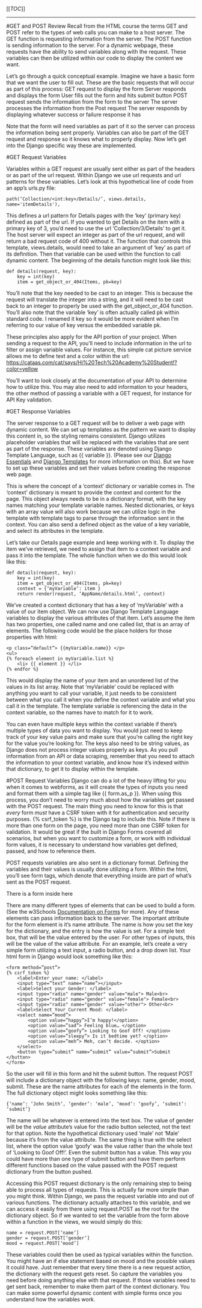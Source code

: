 [[_TOC_]]

---
#GET and POST Review
Recall from the HTML course the terms GET and POST refer to the types of web calls you can make to a host server. The GET function is requesting information from the server. The POST function is sending information to the server. For a dynamic webpage, these requests have the ability to send variables along with the request. These variables can then be utilized within our code to display the content we want. 

Let’s go through a quick conceptual example. Imagine we have a basic form that we want the user to fill out. These are the basic requests that will occur as part of this process:
GET request to display the form
Server responds and displays the form
User fills out the form and hits submit button
POST request sends the information from the form to the server
The server processes the information from the Post request
The server responds by displaying whatever success or failure response it has

Note that the form will need variables as part of it so the server can process the information being sent properly. Variables can also be part of the GET request and response so it knows what to properly display. Now let’s get into the Django specific way these are implemented.

#GET Request Variables

Variables within a GET request are usually sent either as part of the headers or as part of the url request. Within Django we use url requests and url patterns for these variables. Let’s look at this hypothetical line of code from an app’s urls.py file:

    path(‘Collection/<int:key>/Details/’, views.details, name='itemDetails'),

This defines a url pattern for Details pages with the ‘key’ (primary key) defined as part of the url. If you wanted to get Details on the item with a primary key of 3, you’d need to use the url ‘Collection/3/Details’ to get it. The host server will expect an integer as part of the url request, and will return a bad request code of 400 without it. The function that controls this template, views.details, would need to take an argument of ‘key’ as part of its definition. Then that variable can be used within the function to call dynamic content. The beginning of the details function might look like this:

    def details(request, key):
        key = int(key)
        item = get_object_or_404(Items, pk=key)

You’ll note that the key needed to be cast to an integer. This is because the request will translate the integer into a string, and it will need to be cast back to an integer to properly be used with the get_object_or_404 function. You’ll also note that the variable ‘key’ is often actually called pk within standard code. I renamed it key so it would be more evident when I’m referring to our value of key versus the embedded variable pk.

These principles also apply for the API portion of your project. When sending a request to the API, you’ll need to include information in the url to filter or assign variable values. For instance, this simple cat picture service allows me to define text and a color within the url: https://cataas.com/cat/says/Hi%20Tech%20Academy%20Student!?color=yellow

You’ll want to look closely at the documentation of your API to determine how to utilize this. You may also need to add information to your headers, the other method of passing a variable with a GET request, for instance for API Key validation. 

#GET Response Variables

The server response to a GET request will be to deliver a web page with dynamic content. We can set up templates as the pattern we want to display this content in, so the styling remains consistent. Django utilizes placeholder variables that will be replaced with the variables that are sent as part of the response. These variables are denoted using Django Template Language, such as {{ variable }}. (Please see our [Django Essentials](/Django-Essentials) and [Django Templates](/Django-Templates) for more information on this). But we have to set up these variables and set their values before creating the response web page.

This is where the concept of a ‘context’ dictionary or variable comes in. The ‘context’ dictionary is meant to provide the context and content for the page. This object always needs to be in a dictionary format, with the key names matching your template variable names. Nested dictionaries, or keys with an array value will also work because we can utilize logic in the template with template tags to parse through the information sent in the context. You can also send a defined object as the value of a key variable, and select its attributes in the template.

Let’s take our Details page example and keep working with it. To display the item we’ve retrieved, we need to assign that item to a context variable and pass it into the template. The whole function when we do this would look like this:

    def details(request, key):
        key = int(key)
        item = get_object_or_404(Items, pk=key)
        context = {‘myVariable’: item }
        return render(request, ‘AppName/details.html’, context)

We’ve created a context dictionary that has a key of ‘myVariable’ with a value of our item object. We can now use Django Template Language variables to display the various attributes of that item. Let’s assume the item has two properties, one called name and one called list, that is an array of elements. The following code would be the place holders for those properties with html:

    <p class=”default”> {{myVariable.name}} </p>
    <ul>
    {% foreach element in myVariable.list %}
        <li> {{ element }} </li>
    {% endfor %}

This would display the name of your item and an unordered list of the values in its list array. Note that ‘myVariable’ could be replaced with anything you want to call your variable, it just needs to be consistent between what you call it when you define the context variable and what you call it in the template. The template variable is referencing the data in the context variable, so the names have to match for it to work. 

You can even have multiple keys within the context variable if there’s multiple types of data you want to display. You would just need to keep track of your key value pairs and make sure that you’re calling the right key for the value you’re looking for. The keys also need to be string values, as Django does not process integer values properly as keys. As you pull information from an API or data scraping, remember that you need to attach the information to your context variable, and know how it’s indexed within that dictionary, to get it to display within the template.

#POST Request Variables
Django can do a lot of the heavy lifting for you when it comes to webforms, as it will create the types of inputs you need and format them with a simple tag like {{ form.as_p }}. When using this process, you don’t need to worry much about how the variables get passed with the POST request. The main thing you need to know for this is that _every_ form _must_ have a CSRF token with it for authentication and security purposes. {% csrf_token %} is the Django tag to include this. Note if there is more than one form on the page, you need more than one CSRF token for validation. It would be great if the built in Django Forms covered all scenarios, but when you want to customize a form, or work with individual form values, it is necessary to understand how variables get defined, passed, and how to reference them.

POST requests variables are also sent in a dictionary format. Defining the variables and their values is usually done utilizing a form. Within the html, you’ll see form tags, which denote that everything inside are part of what’s sent as the POST request.
    <form method=”post”>There is a form inside here </form>
There are many different types of elements that can be used to build a form. (See the w3Schools [Documentation on Forms](https://www.w3schools.com/html/html_forms.asp) for more). Any of these elements can pass information back to the server. The important attribute for the form element is it’s name attribute. The name is how you set the key for the dictionary, and the entry is how the value is set. For a simple text box, that will be the value entered by the user. For other types of inputs, this will be the value of the value attribute.
For an example, let’s create a very simple form utilizing a text input, a radio button, and a drop down list. Your html form in Django would look something like this:

    <form method=”post”>
    {% csrf_token %}
        <label>Enter your name: </label>
        <input type=”text” name=”name”></input>
        <label>Select your Gender: </label>
        <input type="radio" name="gender" value="male"> Male<br>
        <input type="radio" name="gender" value="female"> Female<br>
        <input type="radio" name="gender" value="other"> Other<br>
        <label>Select Your Current Mood: </label>
        <select name=”mood”>
            <option value=”happy”>I’m happy!</option>
            <option value=”sad”> Feeling blue… </option>
            <option value=”goofy”> Looking to Goof Off! </option>
            <option value=”sleepy”> Is it bedtime yet? </option>
            <option value=”meh”> Meh, can’t decide. </option>
        </select>
        <button type=”submit” name=”submit” value=”submit”>Submit </button>
    </form>
    
So the user will fill in this form and hit the submit button. The request POST will include a dictionary object with the following keys: name, gender, mood, submit. These are the name attributes for each of the elements in the form. The full dictionary object might looks something like this: 
    
    {‘name’: ‘John Smith’, ‘gender’: ‘male’, ‘mood’: ‘goofy’, ‘submit’: ‘submit’}

The name will be whatever is entered into the text box. The value of gender will be the _value_ attribute’s value for the radio button selected, not the text for that option. Note the hypothetical dictionary used ‘male’ not ‘Male’ because it’s from the value attribute. The same thing is true with the select list, where the option value ‘goofy’ was the value rather than the whole text of ‘Looking to Goof Off!’. Even the submit button has a value. This way you could have more than one type of submit button and have them perform different functions based on the value passed with the POST request dictionary from the button pushed. 

Accessing this POST request dictionary is the only remaining step to being able to process all types of requests. This is actually far more simple than you might think. Within Django, we pass the request variable into and out of various functions. The dictionary actually attaches to this variable, and we can access it easily from there using request.POST as the root for the dictionary object. So if we wanted to set the variable from the form above within a function in the views, we would simply do this:

    name = request.POST[‘name’]
    gender = request.POST[‘gender’]
    mood = request.POST[‘mood’]

These variables could then be used as typical variables within the function. You might have an if else statement based on mood and the possible values it could have. Just remember that every time there is a new request action, the dictionary with the request gets reset. So capture the variables you need before doing anything else with that request. If those variables need to get sent back, remember to make them part of the context dictionary. You can make some powerful dynamic content with simple forms once you understand how the variables work.

